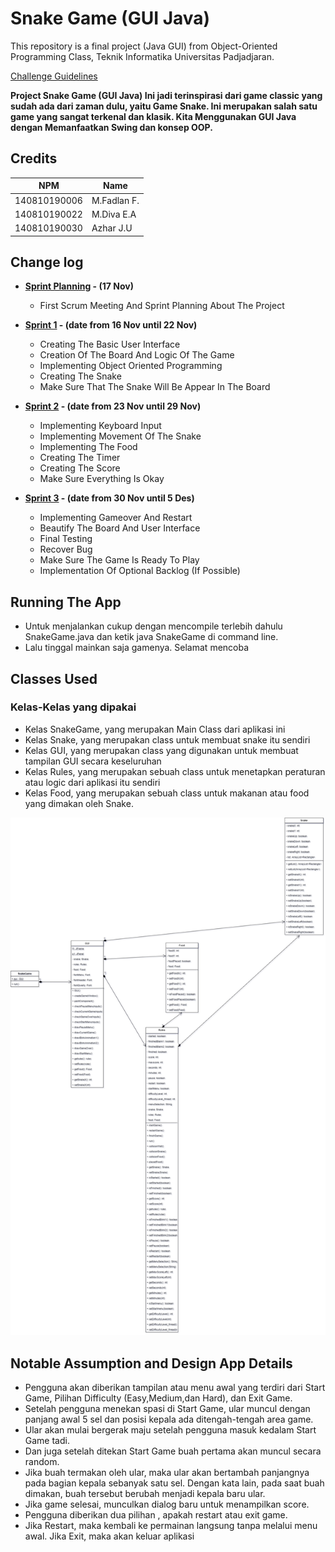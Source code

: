 # Snake Game (GUI Java)

This repository is a final project (Java GUI) from Object-Oriented Programming Class, Teknik Informatika Universitas Padjadjaran. 

[Challenge Guidelines](challenge-guideline.md)

**Project Snake Game (GUI Java) Ini jadi terinspirasi dari game classic yang sudah ada dari zaman dulu, yaitu Game Snake. Ini merupakan salah satu game yang sangat terkenal
   dan klasik. Kita Menggunakan GUI Java dengan Memanfaatkan Swing dan konsep OOP.**

## Credits
| NPM           | Name        |
| ------------- |-------------|
| 140810190006  | M.Fadlan F. |
| 140810190022  | M.Diva E.A  |
| 140810190030  | Azhar J.U   |

## Change log
- **[Sprint Planning](changelog/sprint-planning.md) - (17 Nov)** 
   - First Scrum Meeting And Sprint Planning About The Project

- **[Sprint 1](changelog/sprint-1.md) - (date from 16 Nov until 22 Nov)** 
   - Creating The Basic User Interface
   - Creation Of The Board And Logic Of The Game
   - Implementing Object Oriented Programming
   - Creating The Snake
   - Make Sure That The Snake Will Be Appear In The Board

- **[Sprint 2](changelog/sprint-2.md) - (date from 23 Nov until 29 Nov)** 
  - Implementing Keyboard Input 
  - Implementing Movement Of The Snake 
  - Implementing The Food 
  - Creating The Timer 
  - Creating The Score 
  - Make Sure Everything Is Okay 
   
- **[Sprint 3](changelog/sprint-3.md) - (date from 30 Nov until 5 Des)** 
  - Implementing Gameover And Restart 
  - Beautify The Board And User Interface
  - Final Testing 
  - Recover Bug 
  - Make Sure The Game Is Ready To Play 
  - Implementation Of Optional Backlog (If Possible)

## Running The App

- Untuk menjalankan cukup dengan mencompile terlebih dahulu SnakeGame.java dan ketik java SnakeGame di command line.
- Lalu tinggal mainkan saja gamenya. Selamat mencoba

## Classes Used

### Kelas-Kelas yang dipakai
- Kelas SnakeGame, yang merupakan Main Class dari aplikasi ini
- Kelas Snake, yang merupakan class untuk membuat snake itu sendiri
- Kelas GUI, yang merupakan class yang digunakan untuk membuat tampilan GUI secara keseluruhan
- Kelas Rules, yang merupakan sebuah class untuk menetapkan peraturan atau logic dari aplikasi itu sendiri
- Kelas Food, yang merupakan sebuah class untuk makanan atau food yang dimakan oleh Snake.

![Gambar UML Snake](images/UML.png)

## Notable Assumption and Design App Details

- Pengguna akan diberikan tampilan atau menu awal yang terdiri dari Start Game, Pilihan Difficulty (Easy,Medium,dan Hard), dan Exit Game. 
- Setelah pengguna menekan spasi di Start Game, ular muncul dengan panjang awal 5 sel dan posisi kepala ada ditengah-tengah area game.
- Ular akan mulai bergerak maju setelah pengguna masuk kedalam Start Game tadi.
- Dan juga setelah ditekan Start Game buah pertama akan muncul secara random.
- Jika buah termakan oleh ular, maka ular akan bertambah panjangnya pada bagian kepala sebanyak satu sel. Dengan kata lain, pada saat buah dimakan, buah tersebut berubah menjadi kepala baru ular.
- Jika game selesai, munculkan dialog baru untuk menampilkan score. 
- Pengguna diberikan dua pilihan , apakah restart atau exit game.
- Jika Restart, maka kembali ke permainan langsung tanpa melalui menu awal. Jika Exit, maka akan keluar aplikasi
